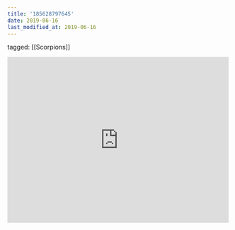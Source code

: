 ```yaml
---
title: '185628797645'
date: 2019-06-16
last_modified_at: 2019-06-16
---
```

tagged: [[Scorpions]]
<iframe allow="accelerometer; autoplay; clipboard-write; encrypted-media; gyroscope; picture-in-picture" allowfullscreen="" frameborder="0" height="375" id="youtube_iframe" src="https://www.youtube.com/embed/EYyarcp5LtU?feature=oembed&amp;enablejsapi=1&amp;origin=https://safe.txmblr.com&amp;wmode=opaque" width="500"></iframe>